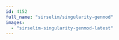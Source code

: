 ```yaml
---
id: 4152
full_name: "sirselim/singularity-genmod"
images: 
  - "sirselim-singularity-genmod-latest"
---
```

